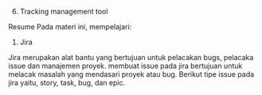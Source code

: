 6. Tracking management tool

Resume
Pada materi ini, mempelajari:
1. Jira

Jira merupakan alat bantu yang bertujuan untuk pelacakan bugs, pelacaka issue dan manajemen proyek.
membuat issue pada jira bertujuan untuk melacak masalah yang mendasari proyek atau bug. Berikut tipe issue pada jira yaitu, story, task, bug, dan epic. 
